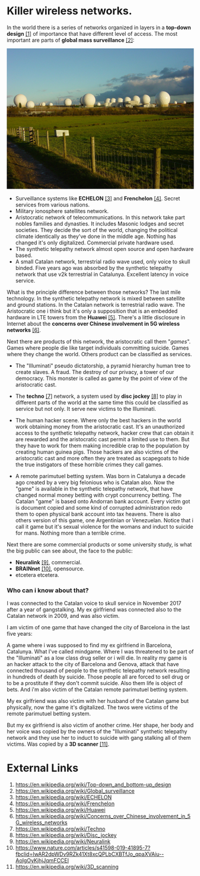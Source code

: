 # Killer wireless networks.

In the world there is a series of networks organized in layers in a **top-down design** [[1]](https://en.wikipedia.org/wiki/Top-down_and_bottom-up_design) of importance that have different level of access. The most important are parts of **global mass surveillance** [[2]](https://en.wikipedia.org/wiki/Global_surveillance):

![Menwith](Images/Menwith-hill-radomes.jpg)

- Surveillance systems like **ECHELON** [[3]](https://en.wikipedia.org/wiki/ECHELON) and **Frenchelon** [[4]](https://en.wikipedia.org/wiki/Frenchelon). Secret services from various nations.
- Military ionosphere satellites network.
- Aristocratic network of telecommunications. In this network take part nobles families and dynasties. It includes Masonic lodges and secret societies. They decide the sort of the world, changing the political climate identically as they've done in the middle age. Nothing has changed it's only digitalized. Commercial private hardware used.
- The synthetic telepathy network almost open source and open hardware based.
- A small Catalan network, terrestrial radio wave used, only voice to skull binded. Five years ago was absorbed by the synthetic telepathy network that use v2k terrestrial in Catalunya. Excellent latency in voice service.

What is the principle difference between those networks? The last mile technology. In the synthetic telepathy network is mixed between satellite and ground stations. In the Catalan network is terrestrial radio wave. The Aristocratic one i think but it's only a supposition that is an embedded hardware in LTE towers from the **Huawei** [[5]](https://en.wikipedia.org/wiki/Huawei). There's a little disclosure in Internet about the **concerns over Chinese involvement in 5G wireless networks** [[6]](https://en.wikipedia.org/wiki/Concerns_over_Chinese_involvement_in_5G_wireless_networks).

Next there are products of this network, the aristocratic call them "*games*". Games where people die like target individuals committing suicide. Games where they change the world. Others product can be classified as services.

- The "Illuminati" pseudo dictatorship, a pyramid hierarchy human tree to create slaves. A fraud. The destroy of our privacy, a tower of our democracy. This monster is called as game by the point of view of the aristocratic cast.

- The **techno** [[7]](https://en.wikipedia.org/wiki/Techno) network, a system used by **disc jockey** [[8]](https://en.wikipedia.org/wiki/Disc_jockey) to play in different parts of the world at the same time this could be classified as service but not only. It serve new victims to the Illuminati.

- The human hacker scene. Where only the best hackers in the world work obtaining money from the aristocratic cast. It's an unauthorized access to the synthetic telepathy network, hacker crew that can obtain it are rewarded and the aristocratic cast permit a limited use to them. But they have to work for them making incredible crap to the population by creating human guinea pigs.  Those hackers are also victims of the aristocratic cast and more often they are treated as scapegoats to hide the true instigators of these horrible crimes they call games.

- A remote parimutuel betting system. Was born in Catalunya a decade ago created by a very big felonious who is Catalan also. Now the "game" is available in the synthetic telepathy network, that have changed normal money betting with crypt concurrency betting. The Catalan "game" is based onto Andorran bank account. Every victim got is document copied and some kind of corrupted administration redo them to open physical bank account into tax heavens. There is also others version of this game, one Argentinian or Venezuelan.  Notice that i call it game but it's sexual violence for the womans and induct to suicide for mans. Nothing more than a terrible crime.

Next there are some commercial products or some university study, is what the big public can see about, the face to the public:

- **Neuralink** [[9]](https://en.wikipedia.org/wiki/Neuralink), commercial.
- **BRAINnet** [[10]](https://en.wikipedia.org/wiki/Neuralink), opensource. 
- etcetera etcetera.

### Who can i know about that?

I was connected to the Catalan voice to skull service in November 2017 after a year of gangstalking. My ex girlfriend was connected also to the Catalan network in 2009, and was also victim.

I am victim of one game that have changed the city of Barcelona in the last five years:

A game where i was supposed to find my ex girlfriend in Barcelona, Catalunya. What I've called mindgame. Where I was threatened to be part of the "Illuminati" as a low class drug seller or i will die. In reality my game is an hacker attack to the city of Barcelona and Genova, attack that have connected thousand of people to the synthetic telepathy network resulting in hundreds of death by suicide. Those people all are forced to sell drug or to be a prostitute if they don't commit suicide. Also them life is object of bets. And i'm also victim of the Catalan remote parimutuel betting system.

My ex girlfriend was also victim with her husband of the Catalan game but physically, now the game it's digitalized. The twos were victims of the remote parimutuel betting system. 

But my ex girlfriend is also victim of another crime. Her shape, her body and her voice was copied by the owners of the "Illuminati" synthetic telepathy network and they use her to induct to suicide with gang stalking all of them victims. Was copied by a **3D scanner** [[11]](https://en.wikipedia.org/wiki/3D_scanning).

# External Links

1. https://en.wikipedia.org/wiki/Top-down_and_bottom-up_design
2. https://en.wikipedia.org/wiki/Global_surveillance
3. https://en.wikipedia.org/wiki/ECHELON
4. https://en.wikipedia.org/wiki/Frenchelon
5. https://en.wikipedia.org/wiki/Huawei
6. https://en.wikipedia.org/wiki/Concerns_over_Chinese_involvement_in_5G_wireless_networks
7. https://en.wikipedia.org/wiki/Techno
8. https://en.wikipedia.org/wiki/Disc_jockey
9. https://en.wikipedia.org/wiki/Neuralink
10. https://www.nature.com/articles/s41598-019-41895-7?fbclid=IwAR2dpWDv9RZk41Xt8xcQPLbCXBTfJo_qpaXVAiu--AoIgOyKjhjJqmFCCEI
11. https://en.wikipedia.org/wiki/3D_scanning
